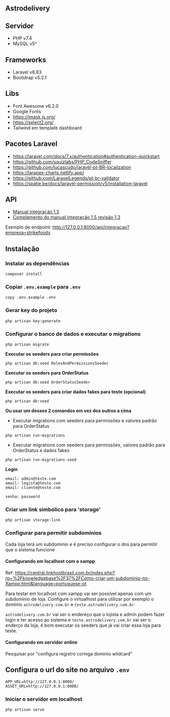 ## Astrodelivery

## Servidor
- PHP v7.4
- MySQL v5^

## Frameworks
- Laravel  v8.83
- Bootstrap v5.2.1

## Libs
- Font Awesome v6.2.0
- Google Fonts
- https://imask.js.org/
- https://select2.org/
- Tailwind em template dashboard

## Pacotes Laravel
- https://laravel.com/docs/7.x/authentication#authentication-quickstart
- https://github.com/squizlabs/PHP_CodeSniffer
- https://github.com/lucascudo/laravel-pt-BR-localization
- https://larapex-charts.netlify.app/
- https://github.com/LaravelLegends/pt-br-validator
- https://spatie.be/docs/laravel-permission/v5/installation-laravel

## API
- [Manual integração 1.5](./doc/api/1.%20Cópia%20de%20Manual%20integração%201.5.docx)
- [Complemento do manual integração 1.5 revisão 1,3](./doc/api/2.%20complemento%20do%20manual%20integração%201.5%20revisão%201,3.docx)

Exemplo de endpoint: http://127.0.0.1:8000/api/integracao?empresa=strikefoods

## Instalação
### Instalar as dependências
```
composer install
```

### Copiar ``.env.example`` para ``.env``
```
copy .env.example .env
```

### Gerar key do projeto
```
php artisan key:generate
```

### Configurar o banco de dados e executar o migrations
```
php artisan migrate
```

**Executar os seeders para criar permissões**
```
php artisan db:seed RolesAndPermissionsSeeder
```

**Executar os seeders para OrderStatus**
```
php artisan db:seed OrderStatusSeeder
```

**Executar os seeders para criar dados fakes para teste (opcional)**
```
php artisan db:seed
```

**Ou usar um desses 2 comandos em vez dos outros a cima**

 - Executar migrations com seeders para permissões e valores padrão para OrderStatus
```
php artisan run-migrations
```

- Executar migrations com seeders para permissões, valores padrão para OrderStatus e dados fakes
```
php artisan run-migrations-seed
```

**Login**
```
email: admin@teste.com
email: logista@teste.com
email: cliente@teste.com

senha: password
```

### Criar um link simbólico para 'storage'
```
php artisan storage:link
```

### Configurar para permitir subdominios
Cada loja terá um subdominio e é preciso configurar o dns para permitir que o sistema funcione

#### Configurando em localhost com o xampp
Ref: https://central.linkhostbrasil.com.br/index.php?rp=%2Fknowledgebase%2F37%2FComo-criar-um-subdominio-no-Xampp.html&language=portuguese-pt

Para testar em localhost com xampp vai ser possível apenas com um subdominio de loja. Configure 
o virtualhost para utilizar por exemplo o domínio ``astrodelivery.com.br`` e ``teste.astrodelivery.com.br``

``astrodelivery.com.br`` vai ser o endereço que o lojista e admin podem fazer login e ter acesso ao sistema e ``teste.astrodelivery.com.br`` vai ser o enderço da loja, é bom executar os seeders que já vai criar essa loja para teste.

#### Configurando em servidor online
Pesquisar por "configura registro coringa dominio wildcard"

## Configura o url do site no arquivo ``.env``
```
APP_URL=http://127.0.0.1:8000/
ASSET_URL=http://127.0.0.1:8000/
```

### Iniciar o servidor em localhost
```
php artisan serve
```

